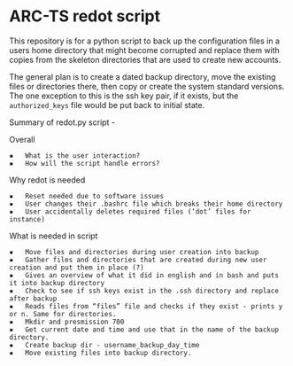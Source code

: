 # ARC-TS redot script

This repository is for a python script to back up the configuration files in a users
home directory that might become corrupted and replace them with copies from the
skeleton directories that are used to create new accounts.

The general plan is to create a dated backup directory, move the existing files or
directories there, then copy or create the system standard versions.  The one
exception to this is the ssh key pair, if it exists, but the `authorized_keys` file
would be put back to initial state.


Summary of redot.py script - 

Overall

	▪	What is the user interaction?
	▪	How will the script handle errors?



Why redot is needed

	▪	Reset needed due to software issues
	▪	User changes their .bashrc file which breaks their home directory
	▪	User accidentally deletes required files (‘dot’ files for instance)



What is needed in script

	▪	Move files and directories during user creation into backup
	▪	Gather files and directories that are created during new user creation and put them in place (?)
	▪	Gives an overview of what it did in english and in bash and puts it into backup directory
	▪	Check to see if ssh keys exist in the .ssh directory and replace after backup
	▪	Reads files from “files” file and checks if they exist - prints y or n. Same for directories. 
	▪	Mkdir and presmission 700
	▪	Get current date and time and use that in the name of the backup directory.
	▪	Create backup dir - username_backup_day_time
	▪	Move existing files into backup directory. 
